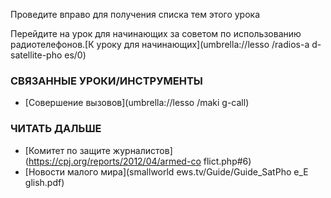 [Title]: # (Что теперь?)
[Order]: # (4)

Проведите вправо для получения списка тем этого урока

Перейдите на урок для начинающих за советом по использованию радиотелефонов.[К уроку для начинающих](umbrella://lesso
/radios-a
d-satellite-pho
es/0)

### СВЯЗАННЫЕ УРОКИ/ИНСТРУМЕНТЫ

* [Совершение вызовов](umbrella://lesso
/maki
g-call)

### ЧИТАТЬ ДАЛЬШЕ

* [Комитет по защите журналистов](https://cpj.org/reports/2012/04/armed-co
flict.php#6)
* [Новости малого мира](smallworld
ews.tv/Guide/Guide_SatPho
e_E
glish.pdf)